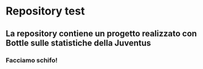 # Repository test
## La repository contiene un progetto realizzato con Bottle sulle statistiche della Juventus
### Facciamo schifo!
